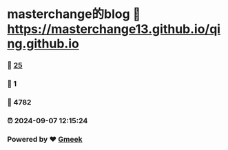 # masterchange的blog :link: https://masterchange13.github.io/qing.github.io 
### :page_facing_up: [25](https://masterchange13.github.io/qing.github.io/tag.html) 
### :speech_balloon: 1 
### :hibiscus: 4782 
### :alarm_clock: 2024-09-07 12:15:24 
### Powered by :heart: [Gmeek](https://github.com/Meekdai/Gmeek)

